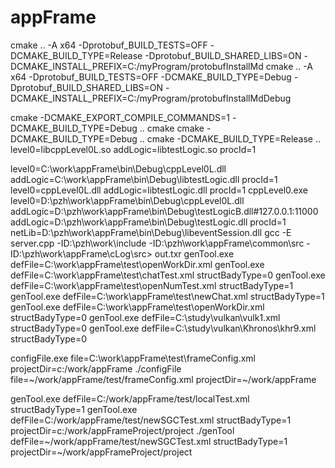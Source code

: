 # appFrame

cmake .. -A x64 -Dprotobuf_BUILD_TESTS=OFF -DCMAKE_BUILD_TYPE=Release -Dprotobuf_BUILD_SHARED_LIBS=ON -DCMAKE_INSTALL_PREFIX=C:/myProgram/protobufInstallMd
cmake .. -A x64 -Dprotobuf_BUILD_TESTS=OFF -DCMAKE_BUILD_TYPE=Debug -Dprotobuf_BUILD_SHARED_LIBS=ON -DCMAKE_INSTALL_PREFIX=C:/myProgram/protobufInstallMdDebug

cmake -DCMAKE_EXPORT_COMPILE_COMMANDS=1 -DCMAKE_BUILD_TYPE=Debug  ..
cmake cmake -DCMAKE_BUILD_TYPE=Debug ..
cmake -DCMAKE_BUILD_TYPE=Release ..
level0=libcppLevel0L.so addLogic=libtestLogic.so procId=1


level0=C:\work\appFrame\bin\Debug\cppLevel0L.dll addLogic=C:\work\appFrame\bin\Debug\libtestLogic.dll procId=1
level0=cppLevel0L.dll addLogic=libtestLogic.dll procId=1
cppLevel0.exe level0=D:\pzh\work\appFrame\bin\Debug\cppLevel0L.dll addLogic=D:\pzh\work\appFrame\bin\Debug\testLogicB.dll#127.0.0.1:11000 addLogic=D:\pzh\work\appFrame\bin\Debug\testLogic.dll procId=1 netLib=D:\pzh\work\appFrame\bin\Debug\libeventSession.dll
gcc -E server.cpp -ID:\pzh\work\include -ID:\pzh\work\appFrame\common\src -ID:\pzh\work\appFrame\cLog\src> out.txr
genTool.exe defFile=C:\work\appFrame\test\openWorkDir.xml
genTool.exe defFile=C:\work\appFrame\test\chatTest.xml structBadyType=0
genTool.exe defFile=C:\work\appFrame\test\openNumTest.xml structBadyType=1
genTool.exe defFile=C:\work\appFrame\test\newChat.xml structBadyType=1
genTool.exe defFile=C:\work\appFrame\test\openWorkDir.xml structBadyType=0
genTool.exe defFile=C:\study\vulkan\vulk1.xml structBadyType=0
genTool.exe defFile=C:\study\vulkan\Khronos\khr9.xml structBadyType=0

configFile.exe file=C:\work\appFrame\test\frameConfig.xml projectDir=c:/work/appFrame
./configFile file=~/work/appFrame/test/frameConfig.xml projectDir=~/work/appFrame


genTool.exe defFile=C:/work/appFrame/test/localTest.xml structBadyType=1
genTool.exe defFile=C:/work/appFrame/test/newSGCTest.xml structBadyType=1 projectDir=c:/work/appFrameProject/project
./genTool defFile=~/work/appFrame/test/newSGCTest.xml structBadyType=1 projectDir=~/work/appFrameProject/project

